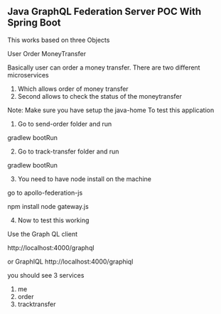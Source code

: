 ## Java GraphQL Federation Server POC With Spring Boot

This works based on three Objects

User
Order
MoneyTransfer

Basically user can order a money transfer.  There are two different microservices

1. Which allows order of money transfer
2. Second allows to check the status of the moneytransfer

Note:  Make sure you have setup the java-home
To test this application

1.  Go to send-order folder and run

gradlew bootRun

2.  Go to track-transfer folder and run

gradlew bootRun

3.  You need to have node install on the machine

go to apollo-federation-js

npm install
node gateway.js

4. Now to test this working

Use the Graph QL client 

http://localhost:4000/graphql

or GraphIQL
http://localhost:4000/graphiql

you should see 3 services

1. me
2. order
3. tracktransfer






